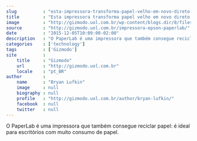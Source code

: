 ```yaml
---
slug          : "esta-impressora-transforma-papel-velho-em-novo-direto-no-escritorio"
title         : "Esta impressora transforma papel velho em novo direto no escritório"
image         : "http://gizmodo.uol.com.br/wp-content/blogs.dir/8/files/2015/12/epson-paperlab.jpg"
source        : "http://gizmodo.uol.com.br/impressora-epson-paperlab/"
date          : "2015-12-05T10:09:00-02:00"
description   : "O PaperLab é uma impressora que também consegue reciclar papel: é ideal para escritórios com muito consumo de papel."
categories    : ['technology']
tags          : ['Gizmodo']
site          :
    title     : "Gizmodo"
    url       : "http://gizmodo.uol.com.br"
    locale    : "pt_BR"
author        :
    name      : "Bryan Lufkin"
    image     : null
    biography : null
    profile   : "http://gizmodo.uol.com.br/author/bryan-lufkin/"
    facebook  : null
    twitter   : null
---
```


O PaperLab é uma impressora que também consegue reciclar papel: é ideal para escritórios com muito consumo de papel.
